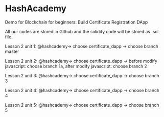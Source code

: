 # HashAcademy


Demo for Blockchain for beginners: Build Certificate Registration DApp

All our codes are stored in Github and the solidity code will be stored as .sol file.

Lesson 2 unit 1: @hashcademy-> choose certificate_dapp -> choose branch master

Lesson 2 unit 2: @hashcademy-> choose certificate_dapp -> before modify javascript:  choose branch 1a, after modify javascript: choose branch 2

Lesson 2 unit 3: @hashcademy-> choose certificate_dapp -> choose branch 3

Lesson 2 unit 4: @hashcademy-> choose certificate_dapp -> choose branch 4

Lesson 2 unit 5: @hashcademy-> choose certificate_dapp -> choose branch 5


